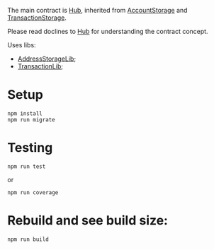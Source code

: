 The main contract is [Hub](./contracts/Hub.sol), inherited from
[AccountStorage](./contracts/AccountStorage.sol) and
[TransactionStorage](./contracts/AccountStorage.sol).

Please read doclines to [Hub](./contracts/Hub.sol) for understanding the
contract concept.

Uses libs:
- [AddressStorageLib](./contracts/AddressStorageLib.sol);
- [TransactionLib](./contracts/TransactionLib.sol);

# Setup
```
npm install
npm run migrate
```

# Testing
```
npm run test
```

or

```
npm run coverage
```

# Rebuild and see build size:
```
npm run build
```
